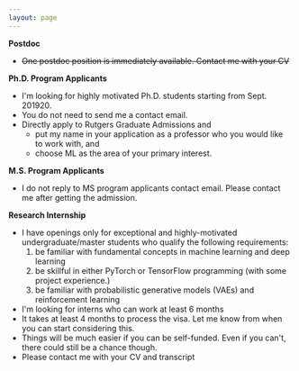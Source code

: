 ```yaml
---
layout: page
---
```


**Postdoc**
- ~~One postdoc position is immediately available. Contact me with your CV~~


**Ph.D. Program Applicants**
- I'm looking for highly motivated Ph.D. students starting from Sept. 201920. 
- You do not need to send me a contact email. 
- Directly apply to Rutgers Graduate Admissions and 
    - put my name in your application as a professor who you would like to work with, and
    - choose ML as the area of your primary interest.

**M.S. Program Applicants**
- I do not reply to MS program applicants contact email. Please contact me after getting the admission.

**Research Internship**
- I have openings only for exceptional and highly-motivated undergraduate/master students who qualify the following requirements:
    1. be familiar with fundamental concepts in machine learning and deep learning
    2. be skillful in either PyTorch or TensorFlow programming (with some project experience.)
    3. be familiar with probabilistic generative models (VAEs) and reinforcement learning
- I'm looking for interns who can work at least 6 months
- It takes at least 4 months to process the visa. Let me know from when you can start considering this. 
- Things will be much easier if you can be self-funded. Even if you can't, there could still be a chance though. 
- Please contact me with your CV and transcript
